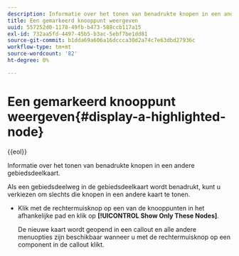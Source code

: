 ```yaml
---
description: Informatie over het tonen van benadrukte knopen in een andere gebiedsdeelkaart.
title: Een gemarkeerd knooppunt weergeven
uuid: 557252d0-1178-49fb-b473-588ccb117a15
exl-id: 732aa5fd-4497-45b5-b3ac-5ebf7be1dd81
source-git-commit: b1dda69a606a16dccca30d2a74c7e63dbd27936c
workflow-type: tm+mt
source-wordcount: '82'
ht-degree: 0%

---
```


# Een gemarkeerd knooppunt weergeven{#display-a-highlighted-node}

{{eol}}

Informatie over het tonen van benadrukte knopen in een andere gebiedsdeelkaart.

Als een gebiedsdeelweg in de gebiedsdeelkaart wordt benadrukt, kunt u verkiezen om slechts die knopen in een andere kaart te tonen.

* Klik met de rechtermuisknop op een van de knooppunten in het afhankelijke pad en klik op **[!UICONTROL Show Only These Nodes]**.

   De nieuwe kaart wordt geopend in een callout en alle andere menuopties zijn beschikbaar wanneer u met de rechtermuisknop op een component in de callout klikt.
